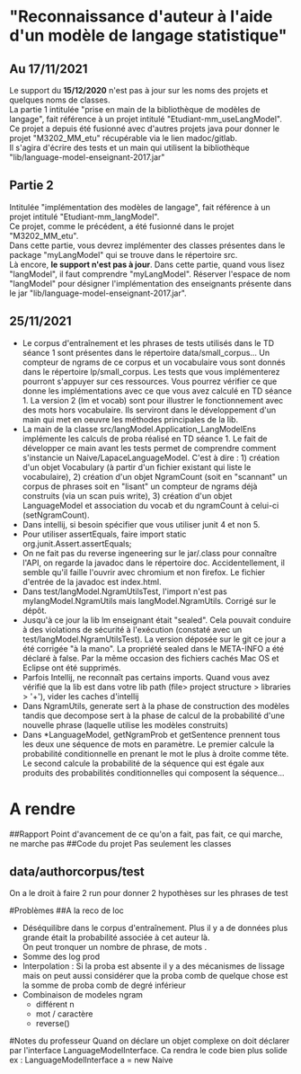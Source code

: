 # "Reconnaissance d'auteur à l'aide d'un modèle de langage statistique"
## Au 17/11/2021 
Le support du **15/12/2020** n'est pas à jour sur les noms des projets et quelques noms de classes.</br>
La partie 1 intitulée "prise en main de la bibliothèque de modèles de langage", fait référence à un projet intitulé "Etudiant-mm_useLangModel". 
Ce projet a depuis été fusionné avec d'autres projets java pour donner le projet "M3202_MM_etu" récupérable via le lien madoc/gitlab. </br>
Il s'agira d'écrire des tests et un main qui utilisent la bibliothèque "lib/language-model-enseignant-2017.jar"


## Partie 2
Intitulée "implémentation des modèles de langage", fait référence à un projet intitulé "Etudiant-mm_langModel". </br>
Ce projet, comme le précédent, a été fusionné dans le projet "M3202_MM_etu". </br>
Dans cette partie, vous devrez implémenter des classes présentes dans le package "myLangModel" qui se trouve dans le répertoire src. 
</br>Là encore, **le support n'est pas à jour**. Dans cette partie, quand vous lisez "langModel", il faut comprendre "myLangModel". Réserver l'espace de nom "langModel" pour désigner l'implémentation des enseignants présente dans le jar "lib/language-model-enseignant-2017.jar".

## 25/11/2021
 - Le corpus d'entraînement et les phrases de tests utilisés dans le TD séance 1 sont présentes dans le répertoire data/small_corpus... Un compteur de ngrams de ce corpus et un vocabulaire vous sont donnés dans le répertoire lp/small_corpus. Les tests que vous implémenterez pourront s'appuyer sur ces ressources. Vous pourrez vérifier ce que donne les implémentations avec ce que vous avez calculé en TD séance 1. La version 2 (lm et vocab) sont pour illustrer le fonctionnement avec des mots hors vocabulaire. Ils serviront dans le développement d'un main qui met en oeuvre les méthodes principales de la lib.
 - La main de la classe src/langModel.Application_LangModelEns implémente les calculs de proba réalisé en TD séance 1. Le fait de développer ce main avant les tests permet de comprendre comment s'instancie un Naive/LapaceLanguageModel. C'est à dire : 1) création d'un objet Vocabulary (à partir d'un fichier existant qui liste le vocabulaire),  2) création d'un objet NgramCount (soit en "scannant" un corpus de phrases soit en "lisant" un compteur de ngrams déjà construits (via un scan puis write), 3) création d'un objet LanguageModel et association du vocab et du ngramCount à celui-ci (setNgramCount).
 - Dans intellij, si besoin spécifier que vous utiliser junit 4 et non 5.
 - Pour utiliser assertEquals, faire import static org.junit.Assert.assertEquals;
 - On ne fait pas du reverse ingeneering sur le jar/.class pour connaître l'API, on regarde la javadoc dans le répertoire doc. Accidentellement, il semble qu'il faille l'ouvrir avec chromium et non firefox. Le fichier d'entrée de la javadoc est index.html.
 - Dans test/langModel.NgramUtilsTest, l'import n'est pas mylangModel.NgramUtils mais langModel.NgramUtils. Corrigé sur le dépôt.
 - Jusqu'à ce jour la lib lm enseignant était "sealed". Cela pouvait conduire à des violations de sécurité à l'exécution (constaté avec un test/langModel.NgramUtilsTest). La version déposée sur le git ce jour a été corrigée "à la mano". La propriété sealed dans le META-INFO a été déclaré à false. Par la même occasion des fichiers cachés Mac OS et Eclipse ont été supprimés.
 - Parfois Intellij, ne reconnaît pas certains imports. Quand vous avez vérifié que la lib est dans votre lib path (file> project structure > libraries > '+'), vider les caches d'intellij
 - Dans NgramUtils, generate sert à la phase de construction des modèles tandis que decompose sert à la phase de calcul de la probabilité d'une nouvelle phrase (laquelle utilise les modèles construits)
 - Dans *LanguageModel, getNgramProb et getSentence prennent tous les deux une séquence de mots en paramètre. Le premier calcule la probabilité conditionnelle en prenant le mot le plus à droite comme tête. Le second calcule la probabilité de la séquence qui est égale aux produits des probabilités conditionnelles qui composent la séquence...

# A rendre
##Rapport
Point d'avancement de ce qu'on a fait, pas fait, ce qui marche, ne marche pas
##Code du projet
Pas seulement les classes
## data/authorcorpus/test
On a le droit à faire 2 run pour donner 2 hypothèses sur les phrases de test

#Problèmes 
##A la reco de loc
- Déséquilibre dans le corpus d'entraînement. Plus il y a de données plus grande était la probabilité associée à cet auteur là.
</br> On peut tronquer un nombre de phrase, de mots .
- Somme des log prod
- Interpolation : Si la proba est absente il y a des mécanismes de lissage mais on peut aussi considérer que la proba comb de quelque chose est la somme de proba comb de degré inférieur
- Combinaison de modeles ngram
  - différent n
  - mot / caractère
  - reverse()

#Notes du professeur
Quand on déclare un objet complexe on doit déclarer par l'interface LanguageModelInterface. Ca rendra le code bien plus solide </br>
ex : LanguageModelInterface a = new Naive